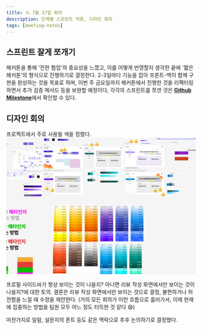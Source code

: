 ```yaml
---
title: 💘 7월 17일 회의
description: 단계별 스프린트 적용, 디자인 회의
tags: [meeting-notes]
---
```


## 스프린트 잘게 쪼개기
해커톤을 통해 '진한 협업'의 중요성을 느꼈고, 이를 어떻게 반영할지 생각한 끝에 '짧은 해커톤'의 형식으로 진행하기로 결정한다. 2-3일마다 기능을 잡아 프론트-백이 함께 구현을 완성하는 것을 목표로 하며, 이번 주 금요일까지 해커톤에서 진행한 것을 리팩터링하면서 추가 검증 메서드 등을 보완할 예정이다, 각각의 스프린트를 쪼갠 것은 [**Github Milestone**](https://github.com/woowacourse-teams/2024-review-me/milestones)에서 확인할 수 있다.

## 디자인 회의
프로젝트에서 주로 사용될 색을 정했다.
![](./img/img.png)

프로필 사이드바가 항상 보이는 것이 나을지? 아니면 리뷰 작성 화면에서만 보이는 것이 나을지?에 대한 토의. 결론은 리뷰 작성 화면에서만 보이는 것으로 결정, 불편하거나 허전함을 느낄 때 수정을 제안한다. (거의 모든 회의가 이런 흐름으로 흘러가서, 이제 현재에 집중하는 방법을 팀원 모두 어느 정도 터득한 것 같다 😄)

마찬가지로 알람, 설문지의 폰트 등도 같은 맥락으로 추후 논의하기로 결정했다.
